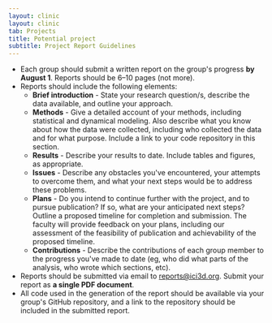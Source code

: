 ```yaml
---
layout: clinic
layout: clinic
tab: Projects
title: Potential project
subtitle: Project Report Guidelines
---
```


-   Each group should submit a written report on the group's progress **by August 1**. Reports should be 6–10 pages (not more).
-   Reports should include the following elements:
    -   **Brief introduction** - State your research question/s, describe the data available, and outline your approach.
    -   **Methods** - Give a detailed account of your methods, including statistical and dynamical modeling. Also describe what you know about how the data were collected, including who collected the data and for what purpose. Include a link to your code repository in this section.
    -   **Results** - Describe your results to date. Include tables and figures, as appropriate.
    -   **Issues** - Describe any obstacles you've encountered, your attempts to overcome them, and what your next steps would be to address these problems.
    -   **Plans** - Do you intend to continue further with the project, and to pursue publication? If so, what are your anticipated next steps? Outline a proposed timeline for completion and submission. The faculty will provide feedback on your plans, including our assessment of the feasibility of publication and achievability of the proposed timeline.
    -   **Contributions** - Describe the contributions of each group member to the progress you've made to date (eg, who did what parts of the analysis, who wrote which sections, etc).
- Reports should be submitted via email to <a href="mailto:reports@ici3d.org?Subject=Email%20from%20ici3d.org" target="_top" title="MMED Project Report submission">reports@ici3d.org</a>. Submit your report as **a single PDF document**.
- All code used in the generation of the report should be available via your group's GitHub repository, and a link to the repository should be included in the submitted report.
